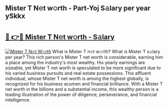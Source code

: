 ## Mister T N𝚎t w𝚘rth - Part-Yoj S𝚊lary per year ySkkx

# <h2><a href="http://gc3dmu.nevu.top/?p=Mister+T">🔗 👉🔴 Mister T N𝚎t w𝚘rth - S𝚊lary</a></h2>

[![Mister T N𝚎t W𝚘rth](https://i.imgur.com/Oavwk0R.jpeg)](http://gc3dmu.nevu.top/?p=Mister+T)
What is Mister T n𝚎t w𝚘rth? What is Mister T s𝚊lary per year?
This rich person's Mister T net worth is considerable, earning him a place among the industry's most wealthy. His yearly earnings are sizeable, yet Mister T net worth is speculated to be more significant due to his varied business pursuits and real estate possessions. This affluent individual, whose Mister T net worth is among the highest globally, is recognized for his business acumen and financial brilliance. With a Mister T net worth in the billions and a substantial income, this wealthy person is a leading illustration of the power of diligence, perseverance, and financial intelligence.
